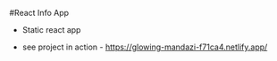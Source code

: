 #React Info App

+ Static react app

+ see project in action - https://glowing-mandazi-f71ca4.netlify.app/
